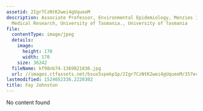 ```yaml
---
assetid: 2Igr7CzNtK2wei4gUqueoM
description: Associate Professor, Environmental Epidemiology, Menzies Institute for
  Medical Research, University of Tasmania., University of Tasmania
file:
  contentType: image/jpeg
  details:
    image:
      height: 170
      width: 170
    size: 36242
  fileName: kf98nb74-1369821836.jpg
  url: //images.ctfassets.net/bsux5spekp1p/2Igr7CzNtK2wei4gUqueoM/357ec3b3f121e626f69f635cbf71b106/kf98nb74-1369821836.jpg
lastmodified: 1524652336.2220302
title: Fay Johnston
---
```

No content found